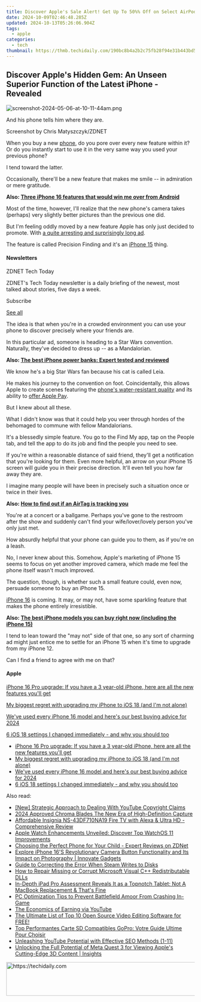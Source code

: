```yaml
---
title: Discover Apple's Sale Alert! Get Up To 50%% Off on Select AirPods Before Independence Day
date: 2024-10-09T02:46:48.285Z
updated: 2024-10-13T05:26:06.904Z
tags:
  - apple
categories:
  - tech
thumbnail: https://thmb.techidaily.com/190bc8b4a2b2c75fb28f94e31b443bd5a1a2add3f40bf2451de84693ef89aead.jpeg
---
```


## Discover Apple's Hidden Gem: An Unseen Superior Function of the Latest iPhone - Revealed

![screenshot-2024-05-06-at-10-11-44am.png](https://www.zdnet.com/a/img/resize/2a3c694a08924fde90b8a93ae00590251bad0414/2024/05/06/629cb495-6f04-40f5-a150-6985b29b7f3c/screenshot-2024-05-06-at-10-11-44am.png?auto=webp&width=1280)

And his phone tells him where they are.

Screenshot by Chris Matyszczyk/ZDNET

When you buy a new [phone](https://www.zdnet.com/topic/smartphones/), do you pore over every new feature within it? Or do you instantly start to use it in the very same way you used your previous phone?

I tend toward the latter.

Occasionally, there'll be a new feature that makes me smile -- in admiration or mere gratitude.

**Also: [Three iPhone 16 features that would win me over from Android](https://www.zdnet.com/article/three-iphone-16-features-that-would-win-me-over-from-android/)**

Most of the time, however, I'll realize that the new phone's camera takes (perhaps) very slightly better pictures than the previous one did.

But I'm feeling oddly moved by a new feature Apple has only just decided to promote. With [a quite arresting and surprisingly long ad](https://www.youtube.com/watch?v=yk6UVnMn9ts).

The feature is called Precision Finding and it's an [iPhone 15](https://www.zdnet.com/article/every-product-apple-announced-this-week-iphone-15-pro-apple-watch-series-9-airpods/) thing.

#### Newsletters

ZDNET Tech Today

ZDNET's Tech Today newsletter is a daily briefing of the newest, most talked about stories, five days a week.

 Subscribe

[See all](https://www.zdnet.com/newsletters/)

The idea is that when you're in a crowded environment you can use your phone to discover precisely where your friends are.

In this particular ad, someone is heading to a Star Wars convention. Naturally, they've decided to dress up -- as a Mandalorian. 

**Also: [The best iPhone power banks: Expert tested and reviewed](https://www.zdnet.com/article/best-iphone-power-bank/)**

We know he's a big Star Wars fan because his cat is called Leia. 

He makes his journey to the convention on foot. Coincidentally, this allows Apple to create scenes featuring the [phone's water-resistant quality](https://www.zdnet.com/article/dont-go-swimming-with-your-new-iphone-15-even-if-it-says-its-waterproof/) and its ability to [offer Apple Pay](https://www.zdnet.com/article/how-to-use-apple-pay-in-stores-and-online/).

But I knew about all these.

What I didn't know was that it could help you veer through hordes of the behomaged to commune with fellow Mandalorians.

It's a blessedly simple feature. You go to the Find My app, tap on the People tab, and tell the app to do its job and find the people you need to see.

If you're within a reasonable distance of said friend, they'll get a notification that you're looking for them. Even more helpful, an arrow on your iPhone 15 screen will guide you in their precise direction. It'll even tell you how far away they are.

I imagine many people will have been in precisely such a situation once or twice in their lives.

**Also: [How to find out if an AirTag is tracking you](https://www.zdnet.com/article/how-to-find-out-if-an-airtag-is-tracking-you/)**

You're at a concert or a ballgame. Perhaps you've gone to the restroom after the show and suddenly can't find your wife/lover/lovely person you've only just met.

How absurdly helpful that your phone can guide you to them, as if you're on a leash.

No, I never knew about this. Somehow, Apple's marketing of iPhone 15 seems to focus on yet another improved camera, which made me feel the phone itself wasn't much improved.

The question, though, is whether such a small feature could, even now, persuade someone to buy an iPhone 15.

[iPhone 16](https://www.zdnet.com/article/three-iphone-16-features-that-would-win-me-over-from-android/) is coming. It may, or may not, have some sparkling feature that makes the phone entirely irresistible.

**Also: [The best iPhone models you can buy right now (including the iPhone 15)](https://www.zdnet.com/article/best-iphone/)**

I tend to lean toward the "may not" side of that one, so any sort of charming ad might just entice me to settle for an iPhone 15 when it's time to upgrade from my iPhone 12.

Can I find a friend to agree with me on that?

#### Apple

[iPhone 16 Pro upgrade: If you have a 3 year-old iPhone, here are all the new features you'll get](https://www.zdnet.com/article/iphone-16-pro-and-pro-max-hands-on/ "iPhone 16 Pro upgrade: If you have a 3 year-old iPhone, here are all the new features you'll get")

[My biggest regret with upgrading my iPhone to iOS 18 (and I'm not alone)](https://www.zdnet.com/article/my-biggest-regret-with-upgrading-my-iphone-to-ios-18-and-im-not-alone/ "My biggest regret with upgrading my iPhone to iOS 18 (and I'm not alone)")

[We've used every iPhone 16 model and here's our best buying advice for 2024](https://www.zdnet.com/article/iphone-16-pro-max-buying-advice-2024/ "We've used every iPhone 16 model and here's our best buying advice for 2024")

[6 iOS 18 settings I changed immediately - and why you should too](https://www.zdnet.com/article/6-ios-18-settings-i-changed-immediately-and-why-you-should-too/ "6 iOS 18 settings I changed immediately - and why you should too")

* [iPhone 16 Pro upgrade: If you have a 3 year-old iPhone, here are all the new features you'll get](https://www.zdnet.com/article/iphone-16-pro-and-pro-max-hands-on/ "iPhone 16 Pro upgrade: If you have a 3 year-old iPhone, here are all the new features you'll get")
* [My biggest regret with upgrading my iPhone to iOS 18 (and I'm not alone)](https://www.zdnet.com/article/my-biggest-regret-with-upgrading-my-iphone-to-ios-18-and-im-not-alone/ "My biggest regret with upgrading my iPhone to iOS 18 (and I'm not alone)")
* [We've used every iPhone 16 model and here's our best buying advice for 2024](https://www.zdnet.com/article/iphone-16-pro-max-buying-advice-2024/ "We've used every iPhone 16 model and here's our best buying advice for 2024")
* [6 iOS 18 settings I changed immediately - and why you should too](https://www.zdnet.com/article/6-ios-18-settings-i-changed-immediately-and-why-you-should-too/ "6 iOS 18 settings I changed immediately - and why you should too")

<ins class="adsbygoogle"
     style="display:block"
     data-ad-format="autorelaxed"
     data-ad-client="ca-pub-7571918770474297"
     data-ad-slot="1223367746"></ins>

<ins class="adsbygoogle"
     style="display:block"
     data-ad-client="ca-pub-7571918770474297"
     data-ad-slot="8358498916"
     data-ad-format="auto"
     data-full-width-responsive="true"></ins>

<span class="atpl-alsoreadstyle">Also read:</span>
<div><ul>
<li><a href="https://youtube-stream.techidaily.com/new-strategic-approach-to-dealing-with-youtube-copyright-claims/"><u>[New] Strategic Approach to Dealing With YouTube Copyright Claims</u></a></li>
<li><a href="https://fox-direct.techidaily.com/2024-approved-chroma-blades-the-new-era-of-high-definition-capture/"><u>2024 Approved Chroma Blades The New Era of High-Definition Capture</u></a></li>
<li><a href="https://buynow-help.techidaily.com/affordable-insignia-ns-43df710na19-fire-tv-with-alexa-and-ultra-hd-comprehensive-review/"><u>Affordable Insignia NS-43DF710NA19 Fire TV with Alexa & Ultra HD - Comprehensive Review</u></a></li>
<li><a href="https://tech-renaissance.techidaily.com/apple-watch-enhancements-unveiled-discover-top-watchos-11-improvements/"><u>Apple Watch Enhancements Unveiled: Discover Top WatchOS 11 Improvements</u></a></li>
<li><a href="https://tech-renaissance.techidaily.com/choosing-the-perfect-phone-for-your-child-expert-reviews-on-zdnet/"><u>Choosing the Perfect Phone for Your Child - Expert Reviews on ZDNet</u></a></li>
<li><a href="https://tech-renaissance.techidaily.com/explore-iphone-16s-revolutionary-camera-button-functionality-and-its-impact-on-photography-innovate-gadgets/"><u>Explore iPhone 16'S Revolutionary Camera Button Functionality and Its Impact on Photography | Innovate Gadgets</u></a></li>
<li><a href="https://tech-renaissance.techidaily.com/guide-to-correcting-the-error-when-steam-writes-to-disks/"><u>Guide to Correcting the Error When Steam Writes to Disks</u></a></li>
<li><a href="https://tech-renaissance.techidaily.com/how-to-repair-missing-or-corrupt-microsoft-visual-cplusplus-redistributable-dlls/"><u>How to Repair Missing or Corrupt Microsoft Visual C++ Redistributable DLLs</u></a></li>
<li><a href="https://tech-renaissance.techidaily.com/in-depth-ipad-pro-assessment-reveals-it-as-a-topnotch-tablet-not-a-macbook-replacement-and-thats-fine/"><u>In-Depth iPad Pro Assessment Reveals It as a Topnotch Tablet; Not A MacBook Replacement & That's Fine</u></a></li>
<li><a href="https://win-able.techidaily.com/pc-optimization-tips-to-prevent-battlefield-amoor-from-crashing-in-game/"><u>PC Optimization Tips to Prevent Battlefield Amoor From Crashing In-Game</u></a></li>
<li><a href="https://youtube-video-recordings.techidaily.com/the-economics-of-earning-via-youtube/"><u>The Economics of Earning via YouTube</u></a></li>
<li><a href="https://blog-min.techidaily.com/the-ultimate-list-of-top-10-open-source-video-editing-software-for-free/"><u>The Ultimate List of Top 10 Open Source Video Editing Software for FREE!</u></a></li>
<li><a href="https://tech-savvy.techidaily.com/top-performantes-carte-sd-compatibles-gopro-votre-guide-ultime-pour-choisir/"><u>Top Performantes Carte SD Compatibles GoPro: Votre Guide Ultime Pour Choisir</u></a></li>
<li><a href="https://youtube-tips.techidaily.com/shing-youtube-potential-with-effective-seo-methods-1-11/"><u>Unleashing YouTube Potential with Effective SEO Methods (1-11)</u></a></li>
<li><a href="https://tech-renaissance.techidaily.com/unlocking-the-full-potential-of-meta-quest-3-for-viewing-apples-cutting-edge-3d-content-insights/"><u>Unlocking the Full Potential of Meta Quest 3 for Viewing Apple's Cutting-Edge 3D Content | Insights</u></a></li>
</ul></div>

<!-- affiliate ads begin -->
<a href="https://aligracehair.sjv.io/c/5597632/2080347/19272" target="_top" id="2080347">
  <img src="//a.impactradius-go.com/display-ad/19272-2080347" border="0" alt="https://techidaily.com" width="728" height="90"/>
</a>
<img height="0" width="0" src="https://aligracehair.sjv.io/i/5597632/2080347/19272" style="position:absolute;visibility:hidden;" border="0" />
<!-- affiliate ads end -->

